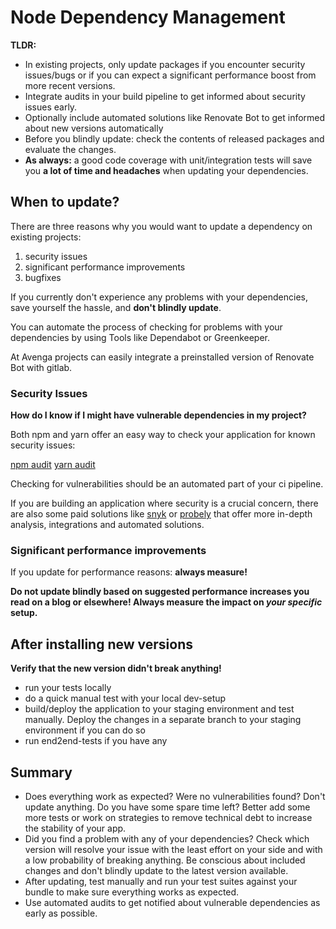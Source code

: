 # Node Dependency Management

**TLDR:**

- In existing projects, only update packages if you encounter security issues/bugs or if you can expect a significant performance boost from more recent versions.
- Integrate audits in your build pipeline to get informed about security issues early.
- Optionally include automated solutions like Renovate Bot to get informed about new versions automatically
- Before you blindly update: check the contents of released packages and evaluate the changes.
- **As always:** a good code coverage with unit/integration tests will save you **a lot of time and headaches** when updating your dependencies.

## When to update?

There are three reasons why you would want to update a dependency on existing projects:

1.  security issues
2.  significant performance improvements
3.  bugfixes

If you currently don't experience any problems with your dependencies, save yourself the hassle, and **don't blindly update**.

You can automate the process of checking for problems with your dependencies by using Tools like Dependabot or Greenkeeper.

At Avenga projects can easily integrate a preinstalled version of Renovate Bot with gitlab.

### Security Issues

**How do I know if I might have vulnerable dependencies in my project?**

Both npm and yarn offer an easy way to check your application for known security issues:

[npm audit](https://docs.npmjs.com/cli/audit)
[yarn audit](https://legacy.yarnpkg.com/en/docs/cli/audit/)

Checking for vulnerabilities should be an automated part of your ci pipeline.

If you are building an application where security is a crucial concern, there are also some paid solutions like [snyk](https://snyk.io/plans/) or [probely](https://probely.com/pricing/) that offer more in-depth analysis, integrations and automated solutions.

### Significant performance improvements

If you update for performance reasons: **always measure!**

**Do not update blindly based on suggested performance increases you read on a blog or elsewhere! Always measure the impact on _your specific_ setup.**

## After installing new versions

**Verify that the new version didn't break anything!**

- run your tests locally
- do a quick manual test with your local dev-setup
- build/deploy the application to your staging environment and test manually. Deploy the changes in a separate branch to your staging environment if you can do so
- run end2end-tests if you have any

## Summary

- Does everything work as expected? Were no vulnerabilities found? Don't update anything. Do you have some spare time left? Better add some more tests or work on strategies to remove technical debt to increase the stability of your app.
- Did you find a problem with any of your dependencies? Check which version will resolve your issue with the least effort on your side and with a low probability of breaking anything. Be conscious about included changes and don't blindly update to the latest version available.
- After updating, test manually and run your test suites against your bundle to make sure everything works as expected.
- Use automated audits to get notified about vulnerable dependencies as early as possible.
